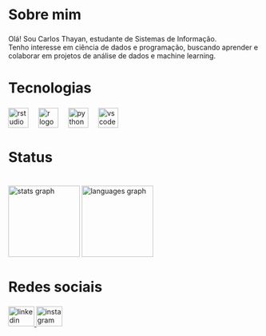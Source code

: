 <h1 align="left">Sobre mim</h1>

###

<p align="left">Olá! Sou Carlos Thayan, estudante de Sistemas de Informação.<br>Tenho interesse em ciência de dados e programação, buscando aprender e colaborar em projetos de análise de dados e machine learning.</p>

###

<h1 align="left">Tecnologias</h1>

###

<div align="left">
  <img src="https://cdn.jsdelivr.net/gh/devicons/devicon/icons/rstudio/rstudio-original.svg" height="40" alt="rstudio logo"  />
  <img width="12" />
  <img src="https://cdn.jsdelivr.net/gh/devicons/devicon/icons/r/r-original.svg" height="40" alt="r logo"  />
  <img width="12" />
  <img src="https://cdn.jsdelivr.net/gh/devicons/devicon/icons/python/python-original.svg" height="40" alt="python logo"  />
  <img width="12" />
  <img src="https://cdn.jsdelivr.net/gh/devicons/devicon/icons/vscode/vscode-original.svg" height="40" alt="vscode logo"  />
</div>

###

<h1 align="left">Status</h1>

###

<br clear="both">

<div align="left">
  <img src="https://github-readme-stats.vercel.app/api?username=yantheworld&hide_title=false&hide_rank=false&show_icons=true&include_all_commits=true&count_private=true&disable_animations=false&theme=blueberry&locale=pt-br&hide_border=false&order=1" height="143" alt="stats graph"  />
  <img src="https://github-readme-stats.vercel.app/api/top-langs?username=yantheworld&locale=pt-br&hide_title=false&layout=compact&card_width=320&langs_count=5&theme=blueberry&hide_border=false&order=2" height="143" alt="languages graph"  />
</div>

###

<h1 align="left">Redes sociais</h1>

###

<div align="left">
  <a href="https://www.linkedin.com/in/carlos-thayan-683303296/" target="_blank">
    <img src="https://raw.githubusercontent.com/maurodesouza/profile-readme-generator/master/src/assets/icons/social/linkedin/default.svg" width="52" height="40" alt="linkedin logo"  />
  </a>
  <a href="https://www.instagram.com/yantheworld/" target="_blank">
    <img src="https://raw.githubusercontent.com/maurodesouza/profile-readme-generator/master/src/assets/icons/social/instagram/default.svg" width="52" height="40" alt="instagram logo"  />
  </a>
</div>

###
